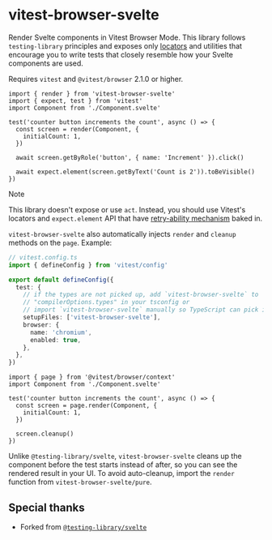 # vitest-browser-svelte

Render Svelte components in Vitest Browser Mode. This library follows `testing-library` principles and exposes only [locators](https://vitest.dev/guide/browser/locators) and utilities that encourage you to write tests that closely resemble how your Svelte components are used.

Requires `vitest` and `@vitest/browser` 2.1.0 or higher.

```tsx
import { render } from 'vitest-browser-svelte'
import { expect, test } from 'vitest'
import Component from './Component.svelte'

test('counter button increments the count', async () => {
  const screen = render(Component, {
    initialCount: 1,
  })

  await screen.getByRole('button', { name: 'Increment' }).click()

  await expect.element(screen.getByText('Count is 2')).toBeVisible()
})
```

> [!NOTE]
> This library doesn't expose or use `act`. Instead, you should use Vitest's locators and `expect.element` API that have [retry-ability mechanism](https://vitest.dev/guide/browser/assertion-api) baked in.

`vitest-browser-svelte` also automatically injects `render` and `cleanup` methods on the `page`. Example:

```ts
// vitest.config.ts
import { defineConfig } from 'vitest/config'

export default defineConfig({
  test: {
    // if the types are not picked up, add `vitest-browser-svelte` to
    // "compilerOptions.types" in your tsconfig or
    // import `vitest-browser-svelte` manually so TypeScript can pick it up
    setupFiles: ['vitest-browser-svelte'],
    browser: {
      name: 'chromium',
      enabled: true,
    },
  },
})
```

```tsx
import { page } from '@vitest/browser/context'
import Component from './Component.svelte'

test('counter button increments the count', async () => {
  const screen = page.render(Component, {
    initialCount: 1,
  })

  screen.cleanup()
})
```

Unlike `@testing-library/svelte`, `vitest-browser-svelte` cleans up the component before the test starts instead of after, so you can see the rendered result in your UI. To avoid auto-cleanup, import the `render` function from `vitest-browser-svelte/pure`.

## Special thanks

- Forked from [`@testing-library/svelte`](https://github.com/testing-library/svelte-testing-library)

